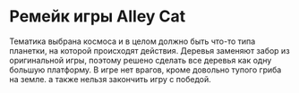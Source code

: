 # Ремейк игры Alley Cat
Тематика выбрана космоса и в целом должно быть что-то типа планетки, на которой происходят действия. Деревья заменяют забор из оригинальной игры, поэтому решено сделать все деревья как одну большую платформу. В игре нет врагов, кроме довольно тупого гриба на земле. а также нельзя закончить игру с победой.  
